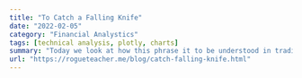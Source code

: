 ```yaml
---
title: "To Catch a Falling Knife"
date: "2022-02-05"
category: "Financial Analystics"
tags: [technical analysis, plotly, charts]
summary: "Today we look at how this phrase it to be understood in trading as a trade made during a retracement, and what a retracement is."
url: "https://rogueteacher.me/blog/catch-falling-knife.html"
---
```

